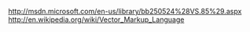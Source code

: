 


http://msdn.microsoft.com/en-us/library/bb250524%28VS.85%29.aspx
http://en.wikipedia.org/wiki/Vector_Markup_Language
